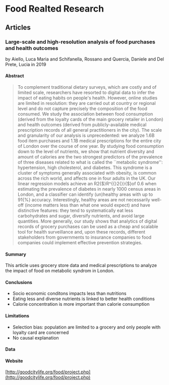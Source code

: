 # Food Realted Research

## Articles

### Large-scale and high-resolution analysis of food purchases and health outcomes
by Aiello, Luca Maria and Schifanella, Rossano and Quercia, Daniele and Del Prete, Lucia
in 2019

#### Abstract
> To complement traditional dietary surveys, which are costly and of limited scale, researchers have resorted to digital data to infer the impact of eating habits on people's health. However, online studies are limited in resolution: they are carried out at country or regional level and do not capture precisely the composition of the food consumed. We study the association between food consumption (derived from the loyalty cards of the main grocery retailer in London) and health outcomes (derived from publicly-available medical prescription records of all general practitioners in the city). The scale and granularity of our analysis is unprecedented: we analyze 1.6B food item purchases and 1.1B medical prescriptions for the entire city of London over the course of one year. By studying food consumption down to the level of nutrients, we show that nutrient diversity and amount of calories are the two strongest predictors of the prevalence of three diseases related to what is called the ``metabolic syndrome'': hypertension, high cholesterol, and diabetes. This syndrome is a cluster of symptoms generally associated with obesity, is common across the rich world, and affects one in four adults in the UK. Our linear regression models achieve an R2{\$}R^{\{}2{\}}{\$}of 0.6 when estimating the prevalence of diabetes in nearly 1000 census areas in London, and a classifier can identify (un)healthy areas with up to 91{\%} accuracy. Interestingly, healthy areas are not necessarily well-off (income matters less than what one would expect) and have distinctive features: they tend to systematically eat less carbohydrates and sugar, diversify nutrients, and avoid large quantities. More generally, our study shows that analytics of digital records of grocery purchases can be used as a cheap and scalable tool for health surveillance and, upon these records, different stakeholders from governments to insurance companies to food companies could implement effective prevention strategies.

#### Summary
This article uses grocery store data and medical prescriptions to analyze the impact of food on metabolic syndrom in London.

#### Conclusions
- Socio economic conditons impacts less than nutritions
- Eating less and diverse nutrients is linked to better health conditions
- Calorie concentration is more important than calorie consumption

#### Limitations
- Selection bias: population are limited to a grocery and only people with loyalty card are concerned
- No causal explanation

#### Data

#### Website
[http://goodcitylife.org/food/project.php](http://goodcitylife.org/food/project.php)


